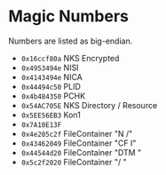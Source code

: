 # Magic Numbers

Numbers are listed as big-endian.

- `0x16ccf80a` NKS Encrypted
- `0x4953494e` NISI
- `0x4143494e` NICA
- `0x44494c50` PLID
- `0x4b484350` PCHK
- `0x54AC705E` NKS Directory / Resource
- `0x5EE56EB3` Kon1
- `0x7A10E13F`
- `0x4e205c2f` FileContainer "N \/"
- `0x43462049` FileContainer "CF I"
- `0x44544d20` FileContainer "DTM "
- `0x5c2f2020` FileContainer "\/ "
